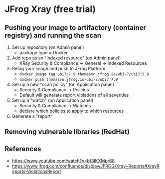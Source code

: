 # JFrog Xray (free trial)


## Pushing your image to artifactory (container registry) and running the scan
1. Set up repository (on Admin panel)
    - package type = Docker
2. Add repo as an "indexed resource" (on Admin panel)
    - XRay Security & Compliance -> General -> Indexed Resources
3. Retag your image and push to JFrog Platform
    - `docker image tag ubi7:7.9 thomasvn.jfrog.io/ubi-7/ubi7:7.9`
    - `docker push thomasvn.jfrog.io/ubi-7/ubi7:7.9`
4. Set up a new "scan policy" (on Application panel)
    - Security & Compliance -> Policies
    - Default will generate report violations of all severities
5. Set up a "watch" (on Application panel)
    - Security & Compliance -> Watches
    - declare which policies to apply to which resources
6. Generate a "report"


## Removing vulnerable libraries (RedHat)



## References
- https://www.youtube.com/watch?v=bf3iKXMpr68
- https://www.jfrog.com/confluence/display/JFROG/Xray+Reports#XrayReports-ViolationsReport